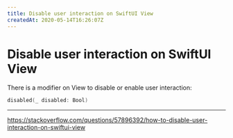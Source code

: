 ```yaml
---
title: Disable user interaction on SwiftUI View
createdAt: 2020-05-14T16:26:07Z
---
```


# Disable user interaction on SwiftUI View

There is a modifier on View to disable or enable user interaction:

```swift
disabled(_ disabled: Bool)
```

---

https://stackoverflow.com/questions/57896392/how-to-disable-user-interaction-on-swiftui-view
